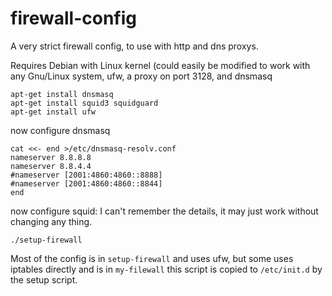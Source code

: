 firewall-config
===============

A very strict firewall config, to use with http and dns proxys.

Requires Debian with Linux kernel (could easily be modified to work with any Gnu/Linux system, ufw, a proxy on port 3128, and dnsmasq

    apt-get install dnsmasq
    apt-get install squid3 squidguard
    apt-get install ufw

now configure dnsmasq

    cat <<- end >/etc/dnsmasq-resolv.conf
    nameserver 8.8.8.8
    nameserver 8.8.4.4
    #nameserver [2001:4860:4860::8888]
    #nameserver [2001:4860:4860::8844]
    end

now configure squid: I can't remember the details, it may just work without changing any thing.

    ./setup-firewall

Most of the config is in `setup-firewall` and uses ufw, but some uses iptables directly and is in `my-filewall` this script is copied to `/etc/init.d` by the setup script.
